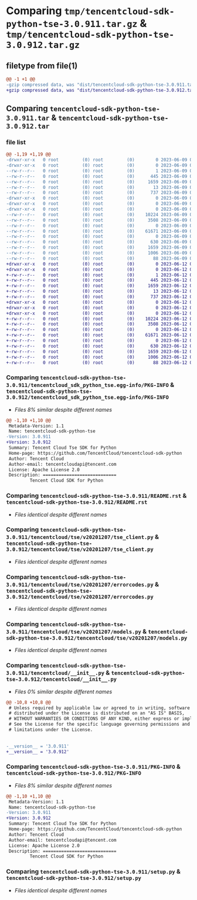 # Comparing `tmp/tencentcloud-sdk-python-tse-3.0.911.tar.gz` & `tmp/tencentcloud-sdk-python-tse-3.0.912.tar.gz`

## filetype from file(1)

```diff
@@ -1 +1 @@
-gzip compressed data, was "dist/tencentcloud-sdk-python-tse-3.0.911.tar", last modified: Fri Jun  9 02:30:43 2023, max compression
+gzip compressed data, was "dist/tencentcloud-sdk-python-tse-3.0.912.tar", last modified: Mon Jun 12 03:15:22 2023, max compression
```

## Comparing `tencentcloud-sdk-python-tse-3.0.911.tar` & `tencentcloud-sdk-python-tse-3.0.912.tar`

### file list

```diff
@@ -1,19 +1,19 @@
-drwxr-xr-x   0 root         (0) root         (0)        0 2023-06-09 02:30:43.000000 tencentcloud-sdk-python-tse-3.0.911/
-drwxr-xr-x   0 root         (0) root         (0)        0 2023-06-09 02:30:43.000000 tencentcloud-sdk-python-tse-3.0.911/tencentcloud_sdk_python_tse.egg-info/
--rw-r--r--   0 root         (0) root         (0)        1 2023-06-09 02:30:43.000000 tencentcloud-sdk-python-tse-3.0.911/tencentcloud_sdk_python_tse.egg-info/dependency_links.txt
--rw-r--r--   0 root         (0) root         (0)      445 2023-06-09 02:30:43.000000 tencentcloud-sdk-python-tse-3.0.911/tencentcloud_sdk_python_tse.egg-info/SOURCES.txt
--rw-r--r--   0 root         (0) root         (0)     1659 2023-06-09 02:30:43.000000 tencentcloud-sdk-python-tse-3.0.911/tencentcloud_sdk_python_tse.egg-info/PKG-INFO
--rw-r--r--   0 root         (0) root         (0)       13 2023-06-09 02:30:43.000000 tencentcloud-sdk-python-tse-3.0.911/tencentcloud_sdk_python_tse.egg-info/top_level.txt
--rw-r--r--   0 root         (0) root         (0)      737 2023-06-09 02:30:43.000000 tencentcloud-sdk-python-tse-3.0.911/README.rst
-drwxr-xr-x   0 root         (0) root         (0)        0 2023-06-09 02:30:43.000000 tencentcloud-sdk-python-tse-3.0.911/tencentcloud/
-drwxr-xr-x   0 root         (0) root         (0)        0 2023-06-09 02:30:43.000000 tencentcloud-sdk-python-tse-3.0.911/tencentcloud/tse/
-drwxr-xr-x   0 root         (0) root         (0)        0 2023-06-09 02:30:43.000000 tencentcloud-sdk-python-tse-3.0.911/tencentcloud/tse/v20201207/
--rw-r--r--   0 root         (0) root         (0)    10224 2023-06-09 02:30:43.000000 tencentcloud-sdk-python-tse-3.0.911/tencentcloud/tse/v20201207/tse_client.py
--rw-r--r--   0 root         (0) root         (0)     3508 2023-06-09 02:30:43.000000 tencentcloud-sdk-python-tse-3.0.911/tencentcloud/tse/v20201207/errorcodes.py
--rw-r--r--   0 root         (0) root         (0)        0 2023-06-09 02:30:43.000000 tencentcloud-sdk-python-tse-3.0.911/tencentcloud/tse/v20201207/__init__.py
--rw-r--r--   0 root         (0) root         (0)    61671 2023-06-09 02:30:43.000000 tencentcloud-sdk-python-tse-3.0.911/tencentcloud/tse/v20201207/models.py
--rw-r--r--   0 root         (0) root         (0)        0 2023-06-09 02:30:43.000000 tencentcloud-sdk-python-tse-3.0.911/tencentcloud/tse/__init__.py
--rw-r--r--   0 root         (0) root         (0)      630 2023-06-09 02:30:43.000000 tencentcloud-sdk-python-tse-3.0.911/tencentcloud/__init__.py
--rw-r--r--   0 root         (0) root         (0)     1659 2023-06-09 02:30:43.000000 tencentcloud-sdk-python-tse-3.0.911/PKG-INFO
--rw-r--r--   0 root         (0) root         (0)     1006 2023-06-09 02:30:43.000000 tencentcloud-sdk-python-tse-3.0.911/setup.py
--rw-r--r--   0 root         (0) root         (0)       88 2023-06-09 02:30:43.000000 tencentcloud-sdk-python-tse-3.0.911/setup.cfg
+drwxr-xr-x   0 root         (0) root         (0)        0 2023-06-12 03:15:22.000000 tencentcloud-sdk-python-tse-3.0.912/
+drwxr-xr-x   0 root         (0) root         (0)        0 2023-06-12 03:15:22.000000 tencentcloud-sdk-python-tse-3.0.912/tencentcloud_sdk_python_tse.egg-info/
+-rw-r--r--   0 root         (0) root         (0)        1 2023-06-12 03:15:22.000000 tencentcloud-sdk-python-tse-3.0.912/tencentcloud_sdk_python_tse.egg-info/dependency_links.txt
+-rw-r--r--   0 root         (0) root         (0)      445 2023-06-12 03:15:22.000000 tencentcloud-sdk-python-tse-3.0.912/tencentcloud_sdk_python_tse.egg-info/SOURCES.txt
+-rw-r--r--   0 root         (0) root         (0)     1659 2023-06-12 03:15:22.000000 tencentcloud-sdk-python-tse-3.0.912/tencentcloud_sdk_python_tse.egg-info/PKG-INFO
+-rw-r--r--   0 root         (0) root         (0)       13 2023-06-12 03:15:22.000000 tencentcloud-sdk-python-tse-3.0.912/tencentcloud_sdk_python_tse.egg-info/top_level.txt
+-rw-r--r--   0 root         (0) root         (0)      737 2023-06-12 03:15:22.000000 tencentcloud-sdk-python-tse-3.0.912/README.rst
+drwxr-xr-x   0 root         (0) root         (0)        0 2023-06-12 03:15:22.000000 tencentcloud-sdk-python-tse-3.0.912/tencentcloud/
+drwxr-xr-x   0 root         (0) root         (0)        0 2023-06-12 03:15:22.000000 tencentcloud-sdk-python-tse-3.0.912/tencentcloud/tse/
+drwxr-xr-x   0 root         (0) root         (0)        0 2023-06-12 03:15:22.000000 tencentcloud-sdk-python-tse-3.0.912/tencentcloud/tse/v20201207/
+-rw-r--r--   0 root         (0) root         (0)    10224 2023-06-12 03:15:22.000000 tencentcloud-sdk-python-tse-3.0.912/tencentcloud/tse/v20201207/tse_client.py
+-rw-r--r--   0 root         (0) root         (0)     3508 2023-06-12 03:15:22.000000 tencentcloud-sdk-python-tse-3.0.912/tencentcloud/tse/v20201207/errorcodes.py
+-rw-r--r--   0 root         (0) root         (0)        0 2023-06-12 03:15:22.000000 tencentcloud-sdk-python-tse-3.0.912/tencentcloud/tse/v20201207/__init__.py
+-rw-r--r--   0 root         (0) root         (0)    61671 2023-06-12 03:15:22.000000 tencentcloud-sdk-python-tse-3.0.912/tencentcloud/tse/v20201207/models.py
+-rw-r--r--   0 root         (0) root         (0)        0 2023-06-12 03:15:22.000000 tencentcloud-sdk-python-tse-3.0.912/tencentcloud/tse/__init__.py
+-rw-r--r--   0 root         (0) root         (0)      630 2023-06-12 03:15:22.000000 tencentcloud-sdk-python-tse-3.0.912/tencentcloud/__init__.py
+-rw-r--r--   0 root         (0) root         (0)     1659 2023-06-12 03:15:22.000000 tencentcloud-sdk-python-tse-3.0.912/PKG-INFO
+-rw-r--r--   0 root         (0) root         (0)     1006 2023-06-12 03:15:22.000000 tencentcloud-sdk-python-tse-3.0.912/setup.py
+-rw-r--r--   0 root         (0) root         (0)       88 2023-06-12 03:15:22.000000 tencentcloud-sdk-python-tse-3.0.912/setup.cfg
```

### Comparing `tencentcloud-sdk-python-tse-3.0.911/tencentcloud_sdk_python_tse.egg-info/PKG-INFO` & `tencentcloud-sdk-python-tse-3.0.912/tencentcloud_sdk_python_tse.egg-info/PKG-INFO`

 * *Files 8% similar despite different names*

```diff
@@ -1,10 +1,10 @@
 Metadata-Version: 1.1
 Name: tencentcloud-sdk-python-tse
-Version: 3.0.911
+Version: 3.0.912
 Summary: Tencent Cloud Tse SDK for Python
 Home-page: https://github.com/TencentCloud/tencentcloud-sdk-python
 Author: Tencent Cloud
 Author-email: tencentcloudapi@tencent.com
 License: Apache License 2.0
 Description: ============================
         Tencent Cloud SDK for Python
```

### Comparing `tencentcloud-sdk-python-tse-3.0.911/README.rst` & `tencentcloud-sdk-python-tse-3.0.912/README.rst`

 * *Files identical despite different names*

### Comparing `tencentcloud-sdk-python-tse-3.0.911/tencentcloud/tse/v20201207/tse_client.py` & `tencentcloud-sdk-python-tse-3.0.912/tencentcloud/tse/v20201207/tse_client.py`

 * *Files identical despite different names*

### Comparing `tencentcloud-sdk-python-tse-3.0.911/tencentcloud/tse/v20201207/errorcodes.py` & `tencentcloud-sdk-python-tse-3.0.912/tencentcloud/tse/v20201207/errorcodes.py`

 * *Files identical despite different names*

### Comparing `tencentcloud-sdk-python-tse-3.0.911/tencentcloud/tse/v20201207/models.py` & `tencentcloud-sdk-python-tse-3.0.912/tencentcloud/tse/v20201207/models.py`

 * *Files identical despite different names*

### Comparing `tencentcloud-sdk-python-tse-3.0.911/tencentcloud/__init__.py` & `tencentcloud-sdk-python-tse-3.0.912/tencentcloud/__init__.py`

 * *Files 0% similar despite different names*

```diff
@@ -10,8 +10,8 @@
 # Unless required by applicable law or agreed to in writing, software
 # distributed under the License is distributed on an "AS IS" BASIS,
 # WITHOUT WARRANTIES OR CONDITIONS OF ANY KIND, either express or implied.
 # See the License for the specific language governing permissions and
 # limitations under the License.
 
 
-__version__ = '3.0.911'
+__version__ = '3.0.912'
```

### Comparing `tencentcloud-sdk-python-tse-3.0.911/PKG-INFO` & `tencentcloud-sdk-python-tse-3.0.912/PKG-INFO`

 * *Files 8% similar despite different names*

```diff
@@ -1,10 +1,10 @@
 Metadata-Version: 1.1
 Name: tencentcloud-sdk-python-tse
-Version: 3.0.911
+Version: 3.0.912
 Summary: Tencent Cloud Tse SDK for Python
 Home-page: https://github.com/TencentCloud/tencentcloud-sdk-python
 Author: Tencent Cloud
 Author-email: tencentcloudapi@tencent.com
 License: Apache License 2.0
 Description: ============================
         Tencent Cloud SDK for Python
```

### Comparing `tencentcloud-sdk-python-tse-3.0.911/setup.py` & `tencentcloud-sdk-python-tse-3.0.912/setup.py`

 * *Files identical despite different names*

